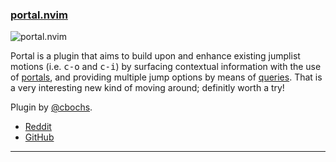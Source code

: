 <h3 id="new-portal.nvim">
    <a href="#new-portal.nvim">
        <span class="icon-text">
            <span class="icon">
                <i class="fa-solid fa-book"></i>
            </span>
            <span>portal.nvim</span>
        </span>
    </a>
</h3>

![portal.nvim](https://user-images.githubusercontent.com/2467016/199164298-1083fdae-4d9c-480c-9962-41a853127e80.gif)

Portal is a plugin that aims to build upon and enhance existing jumplist motions (i.e. <kbd>c-o</kbd> and
<kbd>c-i</kbd>) by surfacing contextual information with the use of
[portals](https://github.com/cbochs/portal.nvim#portals), and providing multiple jump options by
means of [queries](https://github.com/cbochs/portal.nvim#queries). That is a very interesting new kind of moving around;
definitly worth a try!

Plugin by [@cbochs](https://github.com/cbochs).

- [Reddit](https://www.reddit.com/r/neovim/comments/yj9g9l/introducing_portalnvim_a_plugin_like_leap_but_for/)
- [GitHub](https://github.com/cbochs/portal.nvim)

---
